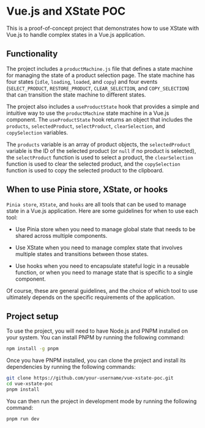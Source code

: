 # Vue.js and XState POC

This is a proof-of-concept project that demonstrates how to use XState with Vue.js to handle complex states in a Vue.js application.

## Functionality

The project includes a `productMachine.js` file that defines a state machine for managing the state of a product selection page. The state machine has four states (`idle`, `loading`, `loaded`, and `copy`) and four events (`SELECT_PRODUCT`, `RESTORE_PRODUCT`, `CLEAR_SELECTION`, and `COPY_SELECTION`) that can transition the state machine to different states.

The project also includes a `useProductState` hook that provides a simple and intuitive way to use the `productMachine` state machine in a Vue.js component. The `useProductState` hook returns an object that includes the `products`, `selectedProduct`, `selectProduct`, `clearSelection`, and `copySelection` variables.

The `products` variable is an array of product objects, the `selectedProduct` variable is the ID of the selected product (or `null` if no product is selected), the `selectProduct` function is used to select a product, the `clearSelection` function is used to clear the selected product, and the `copySelection` function is used to copy the selected product to the clipboard.

## When to use Pinia store, XState, or hooks

`Pinia store`, `XState`, and `hooks` are all tools that can be used to manage state in a Vue.js application. Here are some guidelines for when to use each tool:

- Use Pinia store when you need to manage global state that needs to be shared across multiple components.

- Use XState when you need to manage complex state that involves multiple states and transitions between those states.

- Use hooks when you need to encapsulate stateful logic in a reusable function, or when you need to manage state that is specific to a single component.

Of course, these are general guidelines, and the choice of which tool to use ultimately depends on the specific requirements of the application.

## Project setup

To use the project, you will need to have Node.js and PNPM installed on your system. You can install PNPM by running the following command:

```sh
npm install -g pnpm
```

Once you have PNPM installed, you can clone the project and install its dependencies by running the following commands:

```sh
git clone https://github.com/your-username/vue-xstate-poc.git
cd vue-xstate-poc
pnpm install
```

You can then run the project in development mode by running the following command:

```sh
pnpm run dev
```
